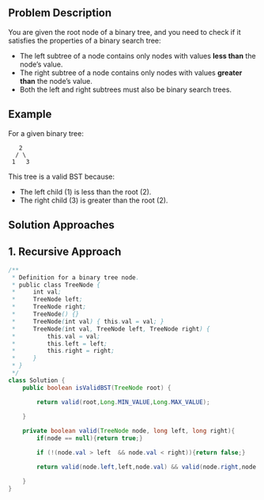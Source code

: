 ## Problem Description

You are given the root node of a binary tree, and you need to check if it satisfies the properties of a binary search tree:

- The left subtree of a node contains only nodes with values **less than** the node’s value.
- The right subtree of a node contains only nodes with values **greater than** the node’s value.
- Both the left and right subtrees must also be binary search trees.

## Example

For a given binary tree:
```
   2 
  / \ 
 1   3
```

This tree is a valid BST because:

- The left child (1) is less than the root (2).
- The right child (3) is greater than the root (2).

## Solution Approaches

## 1. Recursive Approach

```java
/**
 * Definition for a binary tree node.
 * public class TreeNode {
 *     int val;
 *     TreeNode left;
 *     TreeNode right;
 *     TreeNode() {}
 *     TreeNode(int val) { this.val = val; }
 *     TreeNode(int val, TreeNode left, TreeNode right) {
 *         this.val = val;
 *         this.left = left;
 *         this.right = right;
 *     }
 * }
 */
class Solution {
    public boolean isValidBST(TreeNode root) {

        return valid(root,Long.MIN_VALUE,Long.MAX_VALUE);
        
    }

    private boolean valid(TreeNode node, long left, long right){
        if(node == null){return true;}

        if (!(node.val > left  && node.val < right)){return false;}

        return valid(node.left,left,node.val) && valid(node.right,node.val,right);

    } 
}
```
